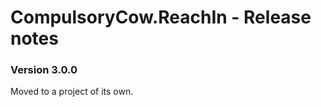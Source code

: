 CompulsoryCow.ReachIn - Release notes
====================

### Version 3.0.0
Moved to a project of its own.
